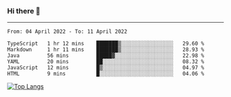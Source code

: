 ### Hi there 👋
---
<!--START_SECTION:waka-->

```text
From: 04 April 2022 - To: 11 April 2022

TypeScript   1 hr 12 mins    ███████▒░░░░░░░░░░░░░░░░░   29.60 %
Markdown     1 hr 11 mins    ███████▒░░░░░░░░░░░░░░░░░   28.93 %
Java         56 mins         █████▓░░░░░░░░░░░░░░░░░░░   22.98 %
YAML         20 mins         ██░░░░░░░░░░░░░░░░░░░░░░░   08.32 %
JavaScript   12 mins         █▒░░░░░░░░░░░░░░░░░░░░░░░   04.97 %
HTML         9 mins          █░░░░░░░░░░░░░░░░░░░░░░░░   04.06 %
```

<!--END_SECTION:waka-->

[![Top Langs](https://github-readme-stats.vercel.app/api/top-langs/?username=HyunAh-iia&layout=compact)](https://github.com/anuraghazra/github-readme-stats)
<!--
**HyunAh-iia/HyunAh-iia** is a ✨ _special_ ✨ repository because its `README.md` (this file) appears on your GitHub profile.

Here are some ideas to get you started:

- 🔭 I’m currently working on ...
- 🌱 I’m currently learning ...
- 👯 I’m looking to collaborate on ...
- 🤔 I’m looking for help with ...
- 💬 Ask me about ...
- 📫 How to reach me: ...
- 😄 Pronouns: ...
- ⚡ Fun fact: ...
-->
